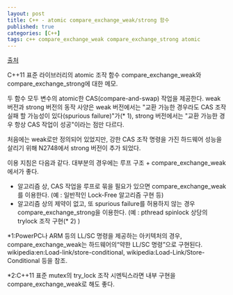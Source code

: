```yaml
---
layout: post
title: C++ - atomic compare_exchange_weak/strong 함수
published: true
categories: [C++]
tags: c++ compare_exchange_weak compare_exchange_strong atomic
---
```

[출처](https://yohhoy.hatenadiary.jp/entry/20120725/p1 )  
  
C++11 표준 라이브러리의 atomic 조작 함수 compare_exchange_weak와 compare_exchange_strong에 대한 메모.  
  
두 함수 모두 변수의 atomic한 CAS(compare-and-swap) 작업을 제공한다. weak 버전과 strong 버전의 동작 사양은 weak 버전에서는 "교환 가능한 경우라도 CAS 조작 실패 할 가능성이 있다(spurious failure)"가(* 1), strong 버전에서는 "교환 가능한 경우 항상 CAS 작업이 성공"이라는 점만 다르다.   
  
처음에는 weak로만 정의되어 있었지만, 강한 CAS 조작 명령을 가진 하드웨어 성능을 살리기 위해 N2748에서 strong 버전이 추가 되었다.  
  
이용 지침은 다음과 같다. 대부분의 경우에는 루프 구조 + compare_exchange_weak에서가 좋다.
- 알고리즘 상, CAS 작업을 루프로 묶을 필요가 있으면 compare_exchange_weak를 이용한다. (예 : 일반적인 Lock-Free 알고리즘 구현 등)
- 알고리즘 상의 제약이 없고, 또 spurious failure를 허용하지 않는 경우 compare_exchange_strong을 이용한다. (예 : pthread spinlock 상당의 trylock 조작 구현(* 2) )
  
  
*1:PowerPC나 ARM 등의 LL/SC 명령을 제공하는 아키텍처의 경우, compare_exchange_weak는 하드웨어의“약한 LL/SC 명령”으로 구현된다. wikipedia:en:Load-link/store-conditional, wikipedia:Load-Link/Store-Conditional  등을 참조.  
  
*2:C++11 표준 mutex의 try_lock 조작 시멘틱스라면 내부 구현을 compare_exchange_weak로 해도 좋다.  
  

